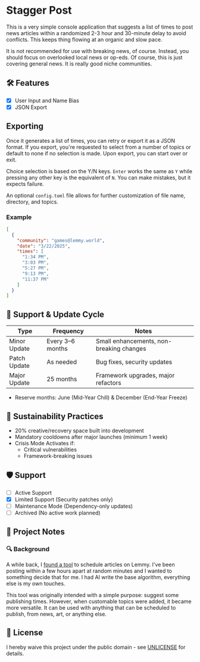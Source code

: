 # Stagger Post

This is a very simple console application that suggests a list of times to post news articles within a randomized 2-3 hour and 30-minute delay to avoid conflicts. This keeps thing flowing at an organic and slow pace.

It is not recommended for use with breaking news, of course. Instead, you should focus on overlooked local news or op-eds. Of course, this is just covering general news. It is really good niche communities.

## 🛠 Features

* [x] User Input and Name Bias
* [x] JSON Export

## Exporting

Once it generates a list of times, you can retry or export it as a JSON format. If you export, you're requested to select from a number of topics or default to none if no selection is made. Upon export, you can start over or exit.

Choice selection is based on the Y/N keys. ``Enter`` works the same as ``Y`` while pressing any other key is the equivalent of ``N``. You can make mistakes, but it expects failure.

An optional ``config.toml`` file allows for further customization of file name, directory, and topics.

### Example

```json
[
  {
    "community": "games@lemmy.world",
    "date": "3/22/2025",
    "times": [
      "1:34 PM",
      "3:03 PM",
      "5:27 PM",
      "9:13 PM",
      "11:37 PM"
    ]
  }
]
```

## 📅 Support & Update Cycle

| Type         | Frequency        | Notes                                    |
| ------------ | ---------------- | ---------------------------------------- |
| Minor Update | Every 3–6 months | Small enhancements, non-breaking changes |
| Patch Update | As needed        | Bug fixes, security updates              |
| Major Update | 25 months        | Framework upgrades, major refactors      |

* Reserve months: June (Mid-Year Chill) & December (End-Year Freeze)

## 🧘 Sustainability Practices

* 20% creative/recovery space built into development
* Mandatory cooldowns after major launches (minimum 1 week)
* Crisis Mode Activates if:
  * Critical vulnerabilities
  * Framework-breaking issues

## 🛡️ Support

- [ ] Active Support
- [x] Limited Support (Security patches only)
- [ ] Maintenance Mode (Dependency-only updates)
- [ ] Archived (No active work planned)

## 📓 Project Notes

### 🔍 Background

A while back, I [found a tool](https://schedule.lemmings.world) to schedule articles on Lemmy. I've been posting within a few hours apart at random minutes and I wanted to something decide that for me. I had AI write the base algorithm, everything else is my own touches.

This tool was originally intended with a simple purpose: suggest some publishing times. However, when customable topics were added, it became more versatile. It can be used with anything that can be scheduled to publish, from news, art, or anything else.

## 📄 License

I hereby waive this project under the public domain - see [UNLICENSE](UNLICENSE) for details.
